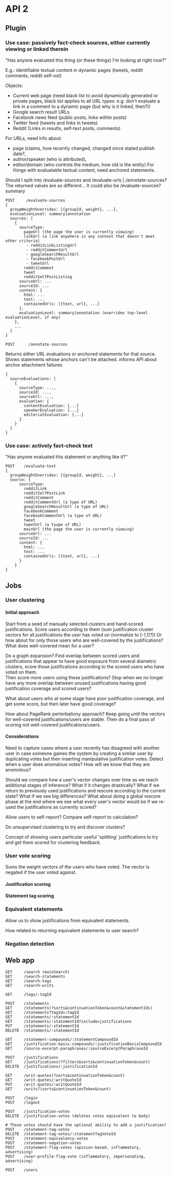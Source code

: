 # API 2

## Plugin

### Use case: passively fact-check sources, either currently viewing or linked therein 

"Has anyone evaluated this thing (or these things) I'm looking at right now?"

E.g.: identifiable textual content in dynamic pages (tweets, reddit comments, 
reddit self-ost)

Objects:
* Current web page (need black list to avoid dynamically generated or private pages, 
  black list applies to all URL types: e.g. don't evaluate a link in a comment
  to a dynamic page (but why is it linked, then?))
* Google search result URLs
* Facebook news feed (public posts, links within posts)
* Twitter feed (tweets and links in tweets)
* Reddit (Links in results, self-text posts, comments)

For URLs, need info about: 
  * page (claims, how recently changed, changed since stated publish date?, 
  * author/speaker (who is attributed), 
  * editor/domain (who controls the medium, how old is the entity)
For things with evaluatable textual content, need anchored statements.

Should I split into /evaluate-sources and /evaluate-urls | /annotate-sources?
The returned values are so different...  It could also be /evaluate-sources?summary

```
POST     /evaluate-sources
{
  groupWeightOverrides: [{groupId, weight}, ...],
  evaluationLevel: summary|annotation
  sources: [
    {
      sourceType: 
        pageUrl (the page the user is currently viewing)
        linkUrl (a link anywhere in any context that doesn't meet other criteria)
         - redditLinkListingUrl
         - redditCommentUrl
         - googleSearchResultUrl
         - facebookPostUrl
         - tweetUrl
        redditComment
        tweet
        redditSelfPostListing
      sourceUrl: ...
      sourceId: ...
      content: {
        html: ...
        text: ...
        containedUrls: [{text, url}, ...]
      },
      evaluationLevel: summary|annotation (overrides top-level evaluationLevel, if any)
    },
    ...
  ]
}
```

```
POST      /annotate-sources
```

Returns either URL evaluations or anchored statements for that source. Shows
statements whose anchors can't be attached.  informs API about anchor attachment
failures

```
{
  sourceEvaluations: [
    {
      sourceType: ...,
      sourceId: ...,
      sourceUrl: ...,
      evaluation: {
        contentEvaluation: {...}
        speakerEvaluation: {...}
        editorialEvaluation: {...}
      }
    }
  ]
}
```

### Use case: actively fact-check text

"Has anyone evaluated this statement or anything like it?"

```
POST    /evaluate-text
{
  groupWeightOverrides: [{groupId, weight}, ...]
  source: {
      sourceType: 
        redditLink
        redditSelfPostLink
        redditComment
        redditCommentUrl (a type of URL)
        googleSearchResultUrl (a type of URL)
        facebookComment
        facebookCommentUrl (a type of URL)
        tweet
        tweetUrl (a tyupe of URL)
        mainUrl (the page the user is currently viewing)
      sourceUrl: ...
      sourceId: ...
      content: {
        html: ...
        text: ...
        containedUrls: [{text, url}, ...]
      }
    } 
}
```

## Jobs

### User clustering

#### Initial approach
Start from a seed of manually selected clusters and hand-scored justifications.
Score users according to them (sum justification cluster vectors for all justifications the 
user has voted on (normalize to [-1,1]?))  Or how about for only those users who 
are well-covered by the justifications?  What does well-covered mean for a user?

Do a graph expansion?  Find overlap between scored users 
and justifications that appear to have good exposure from several diametric clusters, 
score those justifications according to the scored users who have voted on them.  
Then score more users using these justifications?  Stop when we no longer have
any more overlap between unused justifications having good justification coverage
and scored users?

What about users who at some stage have poor justification coverage, and get some
score, but then later have good coverage?

How about PageRank perterbationy approach?  Keep going until the vectors for
well-covered justifications/users are stable.  Then do a final pass of scoring
not well-covered justifications/users.

#### Considerations

Need to capture cases where a user recently has disagreed with another user in
case someone games the system by creating a similar user by duplicating votes
but then inserting manipulative justification votes.  Detect when a user 
does anomalous votes?  How will we know that they are anomolous?

Should we compare how a user's vector changes over time as we reach additional
stages of inference?  What if it changes drastically?  What if we return to 
previously used justifications and rescore according to the current state?  What
if we see big differences?  What about doing a global rescore phase at the end
where we see what every user's vector would be if we re-used the justifications
as currently scored?

Allow users to self-report?  Compare self-report to calculation?

Do unsupervised clustering to try and discover clusters?

Concept of showing users particular useful 'splitting' justifications to try and get them scored 
for clustering feedback.

### User vote scoring
Sums the weight vectors of the users who have voted.  The vector is negated
if the user voted against.

#### Justification scoring
#### Statement tag scoring

### Equivalent statements
Allow us to show justifications from equivalent statements.

How related to returning equivalent statements to user search? 

### Negation detection

## Web app

```
GET     /search (mainSearch)
GET     /search-statements
GET     /search-tags
GET     /search-writs

GET     /tags/:tagId

POST    /statements
GET     /statements(?sorts&continuationToken&count&statementIds)
GET     /statements?tagId=:tagId
GET     /statements/:statementId
GET     /statements/:statementId?include=justifications
PUT     /statements/:statementId
DELETE  /statements/:statementId

GET     /statement-compounds/:statementCompoundId
GET     /justification-basis-compounds/:justificationBasisCompoundId
GET     /source-excerpt-paraphrases/:sourceExcerptParaphraseId

POST    /justifications
GET     /justifications(?filters&sorts&continuationToken&count)
DELETE  /justifications/:justificationId

GET     /writ-quotes(?sorts&continuationToken&count)
GET     /writ-quotes/:writQuoteId
PUT     /writ-quotes/:writQuoteId
GET     /writs?(sorts&continuationToken&count)

POST    /login
POST    /logout

POST    /justification-votes
DELETE  /justification-votes (deletes votes equivalent to body)

# These votes should have the optional ability to add a justification?
POST    /statement-tag-votes
DELETE  /statement-tag-votes/:statementTagVoteId
POST    /statement-equivalency-votes
POST    /statement-negation-votes
POST    /statement-flag-votes (opinion-based, inflammatory, advertising)
POST    /user-profile-flag-vote (inflammatory, impersonating, advertising)

POST    /users
```
